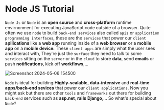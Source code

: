 # Node JS Tutorial
`Node Js` or `Node` is an **open source** and **cross-platform** runtime envirnonment for executing JavaScript code outside of a browser. Quite often we use `node` to build `back-end services` also called `apis` or `application programming interfaces`, these are the `services` that power our `client` **apllications** like a **web app** running inside of a **web browser** or a **mobile app** on a **mobile device**. These `client apps` are simply what the user sees and interact with, They're just the `surface` they need to talk to some `services` sitting on the `server` or in the `cloud` to store **data**, send **emails** or push **notifications**, kick off **workflows**,...

![Screenshot 2024-05-06 154500](https://github.com/elyse502/Practices/assets/125453474/a578d970-cd31-4903-a5ca-e36f1581f90a)

`Node` is ideal for building **Highly-scalable**, **data-intensive** and **real-time apps/back-end sevices** that power our `client applications`. Now you might ask but there are other `tools` and `frameworks` out there for building `back-end` services such as **asp.net**, **rails** **Django**,... So what's special about `Node`?




